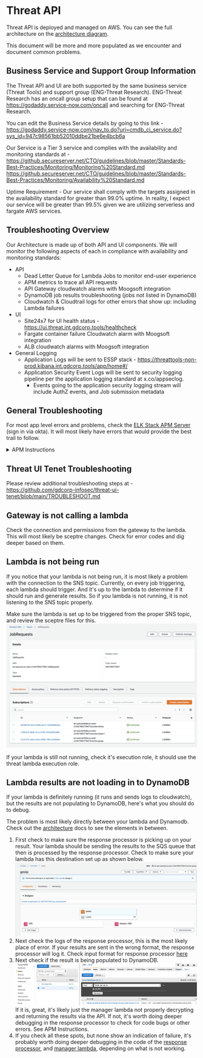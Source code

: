 # Threat API

Threat API is deployed and managed on AWS.  You can see the full architecture on the [architecture diagram](../ARCHITECTURE.md).

This document will be more and more populated as we encounter and document common problems.

## Business Service and Support Group Information

The Threat API and UI are both supported by the same business service (Threat Tools) and support group (ENG-Threat Research). ENG-Threat Research has an oncall group setup that can be found at https://godaddy.service-now.com/oncall and searching for ENG-Threat Research. 

You can edit the Business Service details by going to this link - https://godaddy.service-now.com/nav_to.do?uri=cmdb_ci_service.do?sys_id=947c98561bb52010ddbe21be6e4bcb6a

Our Service is a Tier 3 service and complies with the availability and monitoring standards at - https://github.secureserver.net/CTO/guidelines/blob/master/Standards-Best-Practices/Monitoring/Monitoring%20Standard.md
https://github.secureserver.net/CTO/guidelines/blob/master/Standards-Best-Practices/Monitoring/Availability%20Standard.md

Uptime Requirement - Our service shall comply with the targets assigned in the availability standard for greater than 99.0% uptime. In reality, I expect our service will be greater than 99.5% given we are utilizing serverless and fargate AWS services.

## Troubleshooting Overview

Our Architecture is made up of both API and UI components. We will monitor the following aspects of each in compliance with availability and monitoring standards:
* API
  * Dead Letter Queue for Lambda Jobs to monitor end-user experience
  * APM metrics to trace all API requests
  * API Gateway cloudwatch alarms with Moogsoft integration
  * DynamoDB job results troubleshooting (jobs not listed in DynamoDB)
  * Cloudwatch & Cloudtrail logs for other errors that show up: including Lambda failures
* UI
  * Site24x7 for UI health status - https://ui.threat.int.gdcorp.tools/healthcheck
  * Fargate container failure Cloudwatch alarm with Moogsoft integration
  * ALB cloudwatch alarms with Moogsoft integration
* General Logging
  * Application Logs will be sent to ESSP stack - https://threattools-non-prod.kibana.int.gdcorp.tools/app/home#/
  * Application Security Event Logs will be sent to security logging pipeline per the application logging standard at x.co/appseclog.
    * Events going to the application security logging stream will include AuthZ events, and Job submission metadata


## General Troubleshooting

For most app level errors and problems, check the [ELK Stack APM Server](https://threattools-non-prod.kibana.int.gdcorp.tools/app/apm) (sign in via okta).  It will most likely have errors that would provide the best trail to follow.

<details>
<summary>APM Instructions</summary>

Log in to the kibana instance from okta

![okta](./img/elk/okta.png)

Find the APM selection in the sidebar

![apm](./img/elk/apm.png)

From there you can click in to an individual service and view traces (example TODO).

</details>

## Threat UI Tenet Troubleshooting

Please review additional troubleshooting steps at - https://github.com/gdcorp-infosec/threat-ui-tenet/blob/main/TROUBLESHOOT.md

## Gateway is not calling a lambda

Check the connection and permissions from the gateway to the lambda.  This will most likely be sceptre changes.  Check for error codes and dig deeper based on them.

## Lambda is not being run

If you notice that your lambda is not being run, it is most likely a problem with the connection to the SNS topic.  Currently, on every job triggering, each lambda should trigger.  And it's up to the lambda to determine if it should run and generate results.  So if you lambda is not running, it is not listening to the SNS topic properly.

Make sure the lambda is set up to be triggered from the proper SNS topic, and review the sceptre files for this.  
![sns JobRequests](../diagrams/sns_lambdas.png)

If your lambda is still not running, check it's execution role, it should use the threat lambda execution role.

## Lambda results are not loading in to DynamoDB

If your lambda is definitely running (it runs and sends logs to cloudwatch), but the results are not populating to DynamoDB, here's what you should do to debug.

The problem is most likely directly between your lambda and Dynamodb.  Check out the [architecture](../ARCHITECTURE.md) docs to see the elements in between.

1. First check to make sure the response processor is picking up on your result.  Your lambda should be sending the results to the SQS queue that then is processed by the response processor.  Check to make sure your lambda has this destination set up as shown below.
![lambda SQS connections](../diagrams/lambda_sqs.png)
1. Next check the logs of the response processor, this is the most likely place of error.  If your results are sent in the wrong format, the response processor will log it. Check input format for response processor [here](../DEVELOPMENT.md#output)
1. Next check if the result is being populated to DynamoDB. 
![dynamoDB_joblists](../diagrams/dynamodb_joblists.png)
If it is, great, it's likely just the manager lambda not properly decrypting and returning the results via the API. If not, it's worth doing deeper debugging in the response processor to check for code bugs or other errors.  See APM Instructions.
1. If you check all these spots, but none show an indication of failure, it's probably worth doing deeper debugging in the code of the [response processor](../../lambdas/responseprocessor), and [manager lambda](../../lambdas/manager), depending on what is not working.
